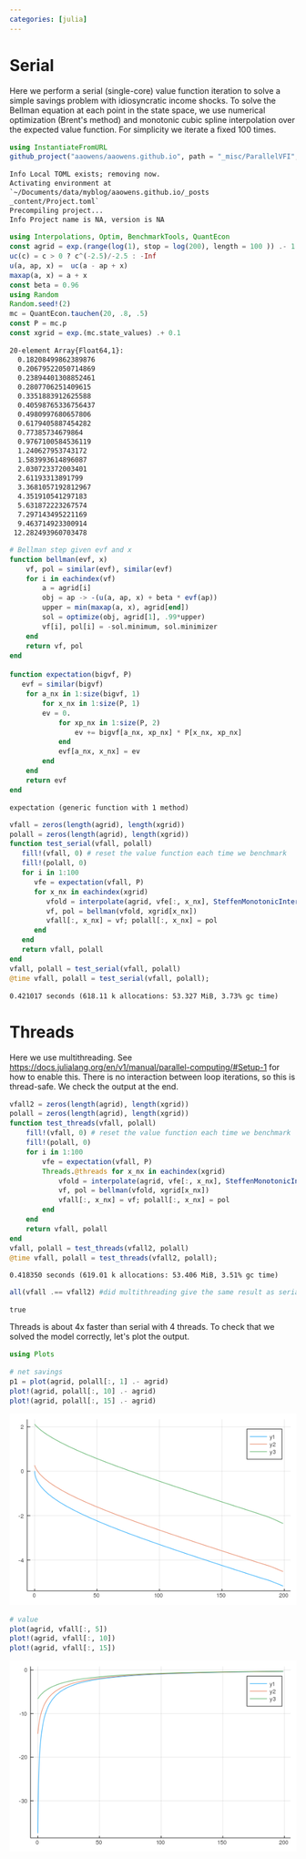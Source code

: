 ```yaml
---
categories: [julia]
---
```

# Serial
Here we perform a serial (single-core) value function iteration to solve a simple savings problem with idiosyncratic income shocks. To solve the Bellman equation at each point in the state space, we use numerical optimization (Brent's method) and monotonic cubic spline interpolation over the expected value function. For simplicity we iterate a fixed 100 times.

````julia
using InstantiateFromURL
github_project("aaowens/aaowens.github.io", path = "_misc/ParallelVFI", force = true)
````


````
Info Local TOML exists; removing now.
Activating environment at `~/Documents/data/myblog/aaowens.github.io/_posts
_content/Project.toml`
Precompiling project...
Info Project name is NA, version is NA
````



````julia
using Interpolations, Optim, BenchmarkTools, QuantEcon
const agrid = exp.(range(log(1), stop = log(200), length = 100 )) .- 1
uc(c) = c > 0 ? c^(-2.5)/-2.5 : -Inf
u(a, ap, x) =  uc(a - ap + x)
maxap(a, x) = a + x
const beta = 0.96
using Random
Random.seed!(2)
mc = QuantEcon.tauchen(20, .8, .5)
const P = mc.p
const xgrid = exp.(mc.state_values) .+ 0.1
````


````
20-element Array{Float64,1}:
  0.18208499862389876
  0.20679522050714869
  0.23894401308852461
  0.2807706251409615 
  0.3351883912625588 
  0.40598765336756437
  0.4980997680657806 
  0.6179405887454282 
  0.77385734679864   
  0.9767100584536119 
  1.240627953743172  
  1.583993614896087  
  2.030723372003401  
  2.61193313891799   
  3.3681057192812967 
  4.351910541297183  
  5.631872223267574  
  7.297143495221169  
  9.463714923300914  
 12.282493960703478
````



````julia
# Bellman step given evf and x
function bellman(evf, x)
    vf, pol = similar(evf), similar(evf)
    for i in eachindex(vf)
        a = agrid[i]
        obj = ap -> -(u(a, ap, x) + beta * evf(ap))
        upper = min(maxap(a, x), agrid[end])
        sol = optimize(obj, agrid[1], .99*upper)
        vf[i], pol[i] = -sol.minimum, sol.minimizer
    end
    return vf, pol
end

function expectation(bigvf, P)
   evf = similar(bigvf)
    for a_nx in 1:size(bigvf, 1)
        for x_nx in 1:size(P, 1)
        ev = 0.
            for xp_nx in 1:size(P, 2)
                ev += bigvf[a_nx, xp_nx] * P[x_nx, xp_nx]
            end
            evf[a_nx, x_nx] = ev
        end
    end
    return evf
end
````


````
expectation (generic function with 1 method)
````



````julia
vfall = zeros(length(agrid), length(xgrid))
polall = zeros(length(agrid), length(xgrid))
function test_serial(vfall, polall)
   fill!(vfall, 0) # reset the value function each time we benchmark
   fill!(polall, 0)
   for i in 1:100
      vfe = expectation(vfall, P)
      for x_nx in eachindex(xgrid)
         vfold = interpolate(agrid, vfe[:, x_nx], SteffenMonotonicInterpolation())
         vf, pol = bellman(vfold, xgrid[x_nx])
         vfall[:, x_nx] = vf; polall[:, x_nx] = pol
      end
   end
   return vfall, polall
end
vfall, polall = test_serial(vfall, polall)
@time vfall, polall = test_serial(vfall, polall);
````


````
0.421017 seconds (618.11 k allocations: 53.327 MiB, 3.73% gc time)
````





# Threads
Here we use multithreading. See https://docs.julialang.org/en/v1/manual/parallel-computing/#Setup-1 for how to enable this. There is no interaction between loop iterations, so this is thread-safe. We check the output at the end.

````julia
vfall2 = zeros(length(agrid), length(xgrid))
polall = zeros(length(agrid), length(xgrid))
function test_threads(vfall, polall)
    fill!(vfall, 0) # reset the value function each time we benchmark
    fill!(polall, 0)
    for i in 1:100
        vfe = expectation(vfall, P)
        Threads.@threads for x_nx in eachindex(xgrid)
            vfold = interpolate(agrid, vfe[:, x_nx], SteffenMonotonicInterpolation())
            vf, pol = bellman(vfold, xgrid[x_nx])
            vfall[:, x_nx] = vf; polall[:, x_nx] = pol
        end
    end
    return vfall, polall
end
vfall, polall = test_threads(vfall2, polall)
@time vfall, polall = test_threads(vfall2, polall);
````


````
0.418350 seconds (619.01 k allocations: 53.406 MiB, 3.51% gc time)
````



````julia
all(vfall .== vfall2) #did multithreading give the same result as serial?
````


````
true
````





Threads is about 4x faster than serial with 4 threads. To check that we solved the model correctly, let's plot the output.


````julia
using Plots
````



````julia
# net savings
p1 = plot(agrid, polall[:, 1] .- agrid)
plot!(agrid, polall[:, 10] .- agrid)
plot!(agrid, polall[:, 15] .- agrid)
````


![](/figures/2020-01-01-Parallel-Value-Function-Iteration-in-Julia_8_1.png)

````julia
# value
plot(agrid, vfall[:, 5])
plot!(agrid, vfall[:, 10])
plot!(agrid, vfall[:, 15])
````


![](/figures/2020-01-01-Parallel-Value-Function-Iteration-in-Julia_9_1.png)
